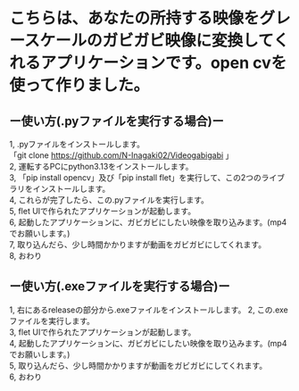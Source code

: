 # こちらは、あなたの所持する映像をグレースケールのガビガビ映像に変換してくれるアプリケーションです。open cvを使って作りました。<br>
## ー使い方(.pyファイルを実行する場合)ー<br>
1, .pyファイルをインストールします。<br>「git clone https://github.com/N-Inagaki02/Videogabigabi 」 <br>
2, 運転するPCにpython3.13をインストールします。 <br>
3, 「pip install opencv」及び「pip install flet」を実行して、この2つのライブラリをインストールします。 <br>
4, これらが完了したら、この.pyファイルを実行します。 <br>
5, flet UIで作られたアプリケーションが起動します。 <br>
6, 起動したアプリケーションに、ガビガビにしたい映像を取り込みます。(mp4でお願いします。) <br>
7, 取り込んだら、少し時間かかりますが動画をガビガビにしてくれます。 <br>
8, おわり

## ー使い方(.exeファイルを実行する場合)ー<br>
1, 右にあるreleaseの部分から.exeファイルをインストールします。
2, この.exeファイルを実行します。 <br>
3, flet UIで作られたアプリケーションが起動します。 <br>
4, 起動したアプリケーションに、ガビガビにしたい映像を取り込みます。(mp4でお願いします。) <br>
5, 取り込んだら、少し時間かかりますが動画をガビガビにしてくれます。 <br>
6, おわり
